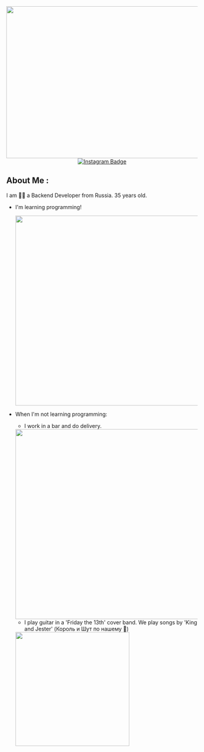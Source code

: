 <div align="center">
  <img src="https://media.giphy.com/media/dzaUX7CAG0Ihi/giphy.gif" width="700" height="400"/>
</div>
<div id="badges" align="center">
  <a href="https://instagram.com/do83it?utm_source=qr&igshid=MzNlNGNkZWQ4Mg%3D%3D">
    <img src="https://img.shields.io/badge/Instagram-orange?logo=Instagram&logoColor=white&style=plastic" alt="Instagram Badge"/>
  </a>
</div>
<div id="badges" align="center">
  <img src="https://komarev.com/ghpvc/?username=Dimitresku&style=flat-square&color=blue" alt=""/>
</div>

## About Me :
I am :man_technologist: a Backend Developer from Russia. 35 years old.
- I'm learning programming!

  <img src="https://media.giphy.com/media/zOvBKUUEERdNm/giphy.gif" width="500"/>

- When I'm not learning programming:

    - I work in a bar and do delivery.

    <img src="https://media.giphy.com/media/sEH3lMz5hMBEc/giphy.gif" width="500"/>

    - I play guitar in a 'Friday the 13th' cover band. We play songs by 'King and Jester' (Король и Шут по нашему :mage:)
  
    <img src="https://media.giphy.com/media/3beHyPG9DSsdfDd2zp/giphy.gif" width="300"/>
    
